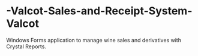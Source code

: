 # -Valcot-Sales-and-Receipt-System-Valcot
Windows Forms application to manage wine sales and derivatives with Crystal Reports.
